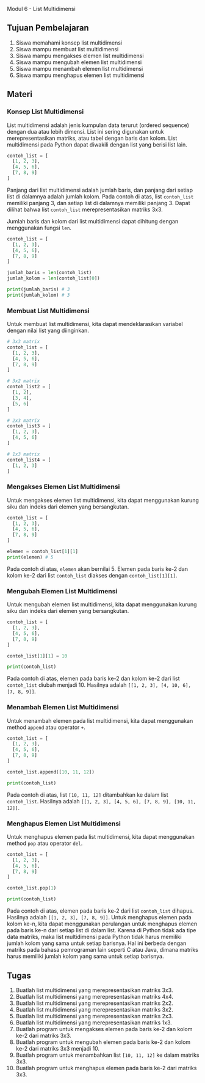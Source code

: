 Modul 6 - List Multidimensi

## Tujuan Pembelajaran

1. Siswa memahami konsep list multidimensi
2. Siswa mampu membuat list multidimensi
3. Siswa mampu mengakses elemen list multidimensi
4. Siswa mampu mengubah elemen list multidimensi
5. Siswa mampu menambah elemen list multidimensi
6. Siswa mampu menghapus elemen list multidimensi

## Materi

### Konsep List Multidimensi

List multidimensi adalah jenis kumpulan data terurut (ordered sequence) dengan dua atau lebih dimensi. List ini sering digunakan untuk merepresentasikan matriks, atau tabel dengan baris dan kolom. List multidimensi pada Python dapat diwakili dengan list yang berisi list lain.

```python
contoh_list = [
  [1, 2, 3], 
  [4, 5, 6], 
  [7, 8, 9]
]
```

Panjang dari list multidimensi adalah jumlah baris, dan panjang dari setiap list di dalamnya adalah jumlah kolom. Pada contoh di atas, list `contoh_list` memiliki panjang 3, dan setiap list di dalamnya memiliki panjang 3. Dapat dilihat bahwa list `contoh_list` merepresentasikan matriks 3x3.

Jumlah baris dan kolom dari list multidimensi dapat dihitung dengan menggunakan fungsi `len`.

```python
contoh_list = [
  [1, 2, 3], 
  [4, 5, 6], 
  [7, 8, 9]
]

jumlah_baris = len(contoh_list)
jumlah_kolom = len(contoh_list[0])

print(jumlah_baris) # 3
print(jumlah_kolom) # 3
```

### Membuat List Multidimensi

Untuk membuat list multidimensi, kita dapat mendeklarasikan variabel dengan nilai list yang diinginkan.

```python
# 3x3 matrix
contoh_list = [
  [1, 2, 3], 
  [4, 5, 6], 
  [7, 8, 9]
]

# 3x2 matrix
contoh_list2 = [
  [1, 2], 
  [3, 4], 
  [5, 6]
]

# 2x3 matrix
contoh_list3 = [
  [1, 2, 3], 
  [4, 5, 6]
]

# 1x3 matrix
contoh_list4 = [
  [1, 2, 3]
]
```

### Mengakses Elemen List Multidimensi

Untuk mengakses elemen list multidimensi, kita dapat menggunakan kurung siku dan indeks dari elemen yang bersangkutan.

```python
contoh_list = [
  [1, 2, 3], 
  [4, 5, 6], 
  [7, 8, 9]
]

elemen = contoh_list[1][1]
print(elemen) # 5
```

Pada contoh di atas, `elemen` akan bernilai 5. Elemen pada baris ke-2 dan kolom ke-2 dari list `contoh_list` diakses dengan `contoh_list[1][1]`.

### Mengubah Elemen List Multidimensi

Untuk mengubah elemen list multidimensi, kita dapat menggunakan kurung siku dan indeks dari elemen yang bersangkutan.

```python
contoh_list = [
  [1, 2, 3], 
  [4, 5, 6], 
  [7, 8, 9]
]

contoh_list[1][1] = 10

print(contoh_list)
```

Pada contoh di atas, elemen pada baris ke-2 dan kolom ke-2 dari list `contoh_list` diubah menjadi 10. Hasilnya adalah `[[1, 2, 3], [4, 10, 6], [7, 8, 9]]`.

### Menambah Elemen List Multidimensi

Untuk menambah elemen pada list multidimensi, kita dapat menggunakan method `append` atau operator `+`.

```python
contoh_list = [
  [1, 2, 3], 
  [4, 5, 6], 
  [7, 8, 9]
]

contoh_list.append([10, 11, 12])

print(contoh_list)
```

Pada contoh di atas, list `[10, 11, 12]` ditambahkan ke dalam list `contoh_list`. Hasilnya adalah `[[1, 2, 3], [4, 5, 6], [7, 8, 9], [10, 11, 12]]`.

### Menghapus Elemen List Multidimensi

Untuk menghapus elemen pada list multidimensi, kita dapat menggunakan method `pop` atau operator `del`.

```python
contoh_list = [
  [1, 2, 3], 
  [4, 5, 6], 
  [7, 8, 9]
]

contoh_list.pop(1)

print(contoh_list)
```

Pada contoh di atas, elemen pada baris ke-2 dari list `contoh_list` dihapus. Hasilnya adalah `[[1, 2, 3], [7, 8, 9]]`. Untuk menghapus elemen pada kolom ke-n, kita dapat menggunakan perulangan untuk menghapus elemen pada baris ke-n dari setiap list di dalam list. Karena di Python tidak ada tipe data matriks, maka list multidimensi pada Python tidak harus memiliki jumlah kolom yang sama untuk setiap barisnya. Hal ini berbeda dengan matriks pada bahasa pemrograman lain seperti C atau Java, dimana matriks harus memiliki jumlah kolom yang sama untuk setiap barisnya.

## Tugas

1. Buatlah list multidimensi yang merepresentasikan matriks 3x3.
2. Buatlah list multidimensi yang merepresentasikan matriks 4x4.
3. Buatlah list multidimensi yang merepresentasikan matriks 2x2.
4. Buatlah list multidimensi yang merepresentasikan matriks 3x2.
5. Buatlah list multidimensi yang merepresentasikan matriks 2x3.
6. Buatlah list multidimensi yang merepresentasikan matriks 1x3.
7. Buatlah program untuk mengakses elemen pada baris ke-2 dan kolom ke-2 dari matriks 3x3.
8. Buatlah program untuk mengubah elemen pada baris ke-2 dan kolom ke-2 dari matriks 3x3 menjadi 10.
9. Buatlah program untuk menambahkan list `[10, 11, 12]` ke dalam matriks 3x3.
10. Buatlah program untuk menghapus elemen pada baris ke-2 dari matriks 3x3.









